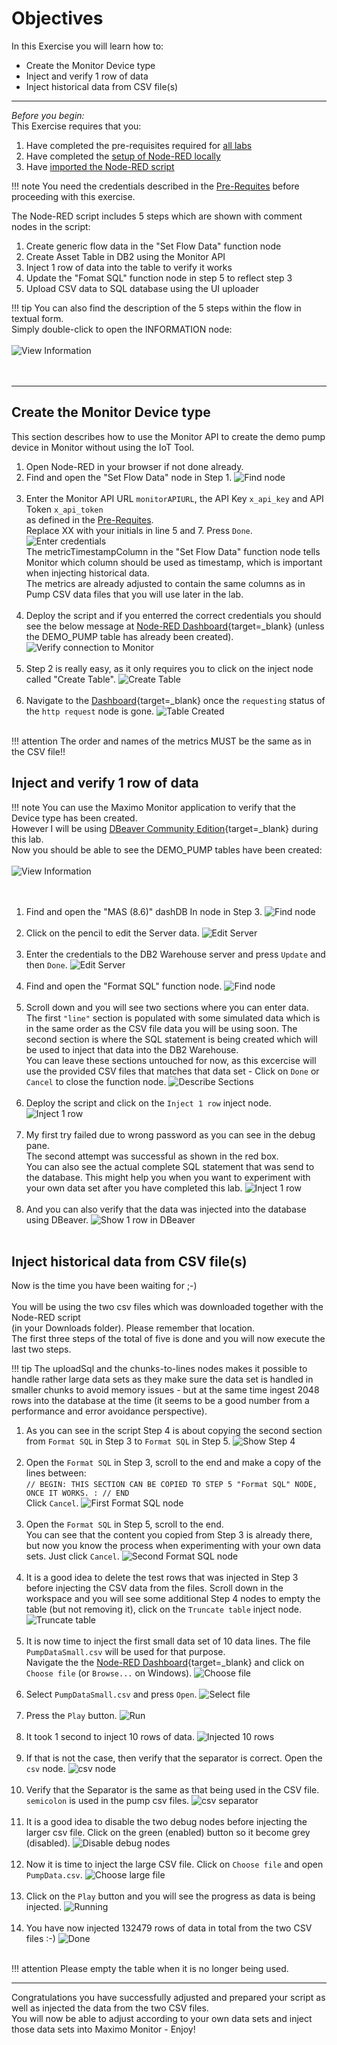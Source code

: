 # Objectives
In this Exercise you will learn how to:

* Create the Monitor Device type
* Inject and verify 1 row of data
* Inject historical data from CSV file(s)

---
*Before you begin:*  
This Exercise requires that you:

1. Have completed the pre-requisites required for [all labs](../prereqs)
2. Have completed the [setup of Node-RED locally](../setup)
3. Have [imported the Node-RED script](../get_script)
 

!!! note
    You need the credentials described in the [Pre-Requites](../prereqs) before proceeding with this exercise.

The Node-RED script includes 5 steps which are shown with comment nodes in the script:

1.  Create generic flow data in the "Set Flow Data" function node
2.  Create Asset Table in DB2 using the Monitor API
3.  Inject 1 row of data into the table to verify it works
4.  Update the "Fomat SQL" function node in step 5 to reflect step 3
5.  Upload CSV data to SQL database using the UI uploader


!!! tip
    You can also find the description of the 5 steps within the flow in textual form.</br>
    Simply double-click to open the INFORMATION node:</br></br>
    ![View Information](/img/monitor_csv_importer_8.6/Adjust_00.png)</br></br>
</br>

---
##  Create the Monitor Device type

This section describes how to use the Monitor API to create the demo pump device in Monitor without using the IoT Tool.

1.  Open Node-RED in your browser if not done already.
2.  Find and open the "Set Flow Data" node in Step 1.
![Find node](/img/monitor_csv_importer_8.6/Adjust_01.png)</br></br>
3.  Enter the Monitor API URL `monitorAPIURL`, the API Key `x_api_key` and API Token `x_api_token`</br>
as defined in the [Pre-Requites](../prereqs).</br>
Replace XX with your initials in line 5 and 7. Press `Done`.
![Enter credentials](/img/monitor_csv_importer_8.6/Adjust_02.png)</br>
The metricTimestampColumn in the "Set Flow Data" function node tells Monitor which column should be used as timestamp, which is important when injecting historical data.</br>
The metrics are already adjusted to contain the same columns as in Pump CSV data files that you will use later in the lab.</br></br>
4.  Deploy the script and if you enterred the correct credentials you should see the below message at [Node-RED Dashboard](http://localhost:1880/ui){target=_blank} (unless the DEMO_PUMP table has already been created).
![Verify connection to Monitor](/img/monitor_csv_importer_8.6/Adjust_03.png)</br></br>
5.  Step 2 is really easy, as it only requires you to click on the inject node called "Create Table".
![Create Table](/img/monitor_csv_importer_8.6/Adjust_04.png)</br></br>
6.  Navigate to the [Dashboard](http://localhost:1880/ui){target=_blank} once the `requesting` status of the `http request` node is gone.
![Table Created](/img/monitor_csv_importer_8.6/Adjust_05.png)</br></br>

    
!!! attention
    The order and names of the metrics MUST be the same as in the CSV file!!
</br>

##  Inject and verify 1 row of data

!!! note
    You can use the Maximo Monitor application to verify that the Device type has been created.</br>
    However I will be using [DBeaver Community Edition](https://dbeaver.io/download/){target=_blank} during this lab.</br>
    Now you should be able to see the DEMO_PUMP tables have been created:</br></br>
    ![View Information](/img/monitor_csv_importer_8.6/Adjust_10.png)</br></br>
</br>

1.  Find and open the "MAS (8.6)" dashDB In node in Step 3.
![Find node](/img/monitor_csv_importer_8.6/Adjust_11.png)</br></br>
2.  Click on the pencil to edit the Server data.
![Edit Server](/img/monitor_csv_importer_8.6/Adjust_12.png)</br></br>
3.  Enter the credentials to the DB2 Warehouse server and press `Update` and then `Done`.
![Edit Server](/img/monitor_csv_importer_8.6/Adjust_13.png)</br></br>
4.  Find and open the "Format SQL" function node.
![Find node](/img/monitor_csv_importer_8.6/Adjust_14.png)</br></br>
5.  Scroll down and you will see two sections where you can enter data.</br>
The first `"line"` section is populated with some simulated data which is in the same order as the CSV file data you will be using soon.
The second section is where the SQL statement is being created which will be used to inject that data into the DB2 Warehouse.</br>
You can leave these sections untouched for now, as this excercise will use the provided CSV files that matches that data set - Click on `Done` or `Cancel` to close the function node.
![Describe Sections](/img/monitor_csv_importer_8.6/Adjust_15.png)</br></br>
6.  Deploy the script and click on the `Inject 1 row` inject node.
![Inject 1 row](/img/monitor_csv_importer_8.6/Adjust_16.png)</br></br>
7.  My first try failed due to wrong password as you can see in the debug pane.</br>
The second attempt was successful as shown in the red box.</br>
You can also see the actual complete SQL statement that was send to the database. This might help you when you want to experiment with your own data set after you have completed this lab.
![Inject 1 row](/img/monitor_csv_importer_8.6/Adjust_17.png)</br></br>
8.  And you can also verify that the data was injected into the database using DBeaver.
![Show 1 row in DBeaver](/img/monitor_csv_importer_8.6/Adjust_18.png)</br></br>



##  Inject historical data from CSV file(s)

Now is the time you have been waiting for ;-)</br></br>
You will be using the two csv files which was downloaded together with the Node-RED script</br>
(in your Downloads folder). Please remember that location.</br>
The first three steps of the total of five is done and you will now execute the last two steps.

!!! tip
    The uploadSql and the chunks-to-lines nodes makes it possible to handle rather large data sets as they make sure the data set is handled in smaller chunks to avoid memory issues - but at the same time ingest 2048 rows into the database at the time (it seems to be a good number from a performance and error avoidance perspective).


1.  As you can see in the script Step 4 is about copying the second section from `Format SQL` in Step 3 to `Format SQL` in Step 5.
![Show Step 4](/img/monitor_csv_importer_8.6/Adjust_20.png)</br></br>
2.  Open the `Format SQL` in Step 3, scroll to the end and make a copy of the lines between:</br>
`// BEGIN: THIS SECTION CAN BE COPIED TO STEP 5 "Format SQL" NODE, ONCE IT WORKS.
:
// END`</br>
Click `Cancel`.
![First Format SQL node](/img/monitor_csv_importer_8.6/Adjust_21.png)</br></br>
3.  Open the `Format SQL` in Step 5, scroll to the end.</br>
You can see that the content you copied from Step 3 is already there, but now you know the process when experimenting with your own data sets. Just click `Cancel`.
![Second Format SQL node](/img/monitor_csv_importer_8.6/Adjust_22.png)</br></br>
4.  It is a good idea to delete the test rows that was injected in Step 3 before injecting the CSV data from the files. Scroll down in the workspace and you will see some additional Step 4 nodes to empty the table (but not removing it), click on the `Truncate table` inject node.
![Truncate table](/img/monitor_csv_importer_8.6/Adjust_23.png)</br></br>
5.  It is now time to inject the first small data set of 10 data lines. The file `PumpDataSmall.csv` will be used for that purpose.</br>
Navigate the the [Node-RED Dashboard](http://localhost:1880/ui){target=_blank} and click on `Choose file` (or `Browse...` on Windows).
![Choose file](/img/monitor_csv_importer_8.6/Adjust_30.png)</br></br>
6.  Select `PumpDataSmall.csv` and press `Open`.
![Select file](/img/monitor_csv_importer_8.6/Adjust_31.png)</br></br>
7.  Press the `Play` button.
![Run](/img/monitor_csv_importer_8.6/Adjust_32.png)</br></br>
8.  It took 1 second to inject 10 rows of data.
![Injected 10 rows](/img/monitor_csv_importer_8.6/Adjust_33.png)</br></br>
9.  If that is not the case, then verify that the separator is correct. Open the `csv` node.
![csv node](/img/monitor_csv_importer_8.6/Adjust_34.png)</br></br>
10.  Verify that the Separator is the same as that being used in the CSV file.</br>
`semicolon` is used in the pump csv files.
![csv separator](/img/monitor_csv_importer_8.6/Adjust_35.png)</br></br>
11.  It is a good idea to disable the two debug nodes before injecting the larger csv file. Click on the green (enabled) button so it become grey (disabled).
![Disable debug nodes](/img/monitor_csv_importer_8.6/Adjust_40.png)</br></br>
12.  Now it is time to inject the large CSV file. Click on `Choose file` and open `PumpData.csv`. 
![Choose large file](/img/monitor_csv_importer_8.6/Adjust_41.png)</br></br>
13.  Click on the `Play` button and you will see the progress as data is being injected.
![Running](/img/monitor_csv_importer_8.6/Adjust_42.png)</br></br>
14.  You have now injected 132479 rows of data in total from the two CSV files :-)
![Done](/img/monitor_csv_importer_8.6/Adjust_43.png)</br></br>


!!! attention
    Please empty the table when it is no longer being used.


---
Congratulations you have successfully adjusted and prepared your script as well as injected the data from the two CSV files.</br>
You will now be able to adjust according to your own data sets and inject those data sets into Maximo Monitor - Enjoy!